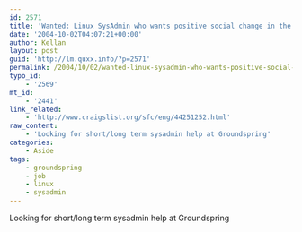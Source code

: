 ```yaml
---
id: 2571
title: 'Wanted: Linux SysAdmin who wants positive social change in the world'
date: '2004-10-02T04:07:21+00:00'
author: Kellan
layout: post
guid: 'http://lm.quxx.info/?p=2571'
permalink: /2004/10/02/wanted-linux-sysadmin-who-wants-positive-social-change-in-the-world/
typo_id:
    - '2569'
mt_id:
    - '2441'
link_related:
    - 'http://www.craigslist.org/sfc/eng/44251252.html'
raw_content:
    - 'Looking for short/long term sysadmin help at Groundspring'
categories:
    - Aside
tags:
    - groundspring
    - job
    - linux
    - sysadmin
---
```


Looking for short/long term sysadmin help at Groundspring